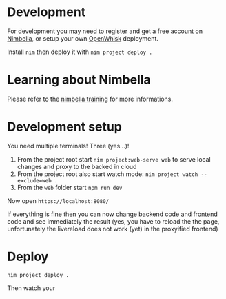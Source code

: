 # Development

For development you may need to register and get a free account on [Nimbella](https://www.nimbella.com/), or  setup your own [OpenWhisk](https://openwhisk.apache.org/) deployment.

Install `nim` then deploy it with `nim project deploy .`

# Learning about Nimbella

Please refer to the [nimbella training](https://github.com/nimbella/nimbella-training) for more informations. 

# Development setup

You need multiple terminals! Three (yes...)!

1. From the project root start `nim project:web-serve web` to serve local changes and proxy to the backed in cloud 
1. From the project root also start watch mode: `nim project watch --exclude=web .`
1. From the `web` folder start `npm run dev`

Now open `https://localhost:8080/`

If everything is fine then you can now change backend code and frontend code and see immediately the result (yes, you have to reload the the page, unfortunately the livereload does not work (yet) in the proxyified frontend)

# Deploy

`nim project deploy .`

Then watch your 

